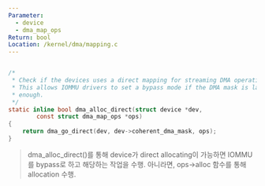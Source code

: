 ```yaml
---
Parameter:
  - device
  - dma_map_ops
Return: bool
Location: /kernel/dma/mapping.c
---
```


```c title=dma_alloc_direct()

/*
 * Check if the devices uses a direct mapping for streaming DMA operations.
 * This allows IOMMU drivers to set a bypass mode if the DMA mask is large
 * enough.
 */
static inline bool dma_alloc_direct(struct device *dev,
		const struct dma_map_ops *ops)
{
	return dma_go_direct(dev, dev->coherent_dma_mask, ops);
}
```

> dma_alloc_direct()를 통해 device가 direct allocating이 가능하면 IOMMU를 bypass로 하고 해당하는 작업을 수행. 아니라면, ops→alloc 함수를 통해 allocation 수행.